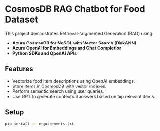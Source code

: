 # CosmosDB RAG Chatbot for Food Dataset

This project demonstrates Retrieval-Augmented Generation (RAG) using:

- **Azure CosmosDB for NoSQL with Vector Search (DiskANN)**
- **Azure OpenAI for Embeddings and Chat Completion**
- **Python SDKs and OpenAI APIs**

## Features

- Vectorize food item descriptions using OpenAI embeddings.
- Store items in CosmosDB with vector indexes.
- Perform semantic search using user queries.
- Use GPT to generate contextual answers based on top relevant items.

## Setup

```bash
pip install -r requirements.txt
